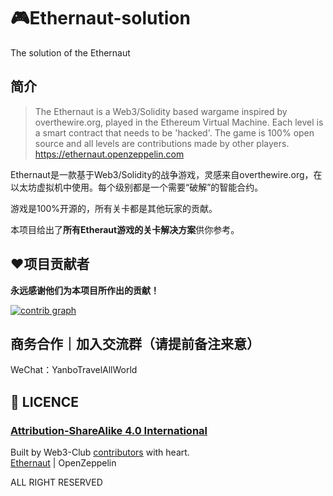 # 🎮Ethernaut-solution
The solution of the Ethernaut 

## 简介
> The Ethernaut is a Web3/Solidity based wargame inspired by overthewire.org, played in the Ethereum Virtual Machine. Each level is a smart contract that needs to be 'hacked'. The game is 100% open source and all levels are contributions made by other players.
> https://ethernaut.openzeppelin.com

Ethernaut是一款基于Web3/Solidity的战争游戏，灵感来自overthewire.org，在以太坊虚拟机中使用。每个级别都是一个需要“破解”的智能合约。

游戏是100%开源的，所有关卡都是其他玩家的贡献。


本项目给出了**所有Etheraut游戏的关卡解决方案**供你参考。

## ❤️项目贡献者

**永远感谢他们为本项目所作出的贡献！**

[![contrib graph](https://contrib.rocks/image?repo=Web3-Club/Ethernaut-solution)](https://github.com/Web3-Club/Ethernaut-solution/graphs/contributors)

## 商务合作｜加入交流群（请提前备注来意）
WeChat：YanboTravelAllWorld

## 📖 LICENCE
### [Attribution-ShareAlike 4.0 International](https://creativecommons.org/licenses/by-sa/4.0/legalcode)
Built by Web3-Club [contributors](https://github.com/Web3-Club/Web3wiki-Website#%E9%A1%B9%E7%9B%AE%E8%B4%A1%E7%8C%AE%E8%80%85) with heart.  
[Ethernaut](https://github.com/OpenZeppelin/ethernaut) | OpenZeppelin 

ALL RIGHT RESERVED  
 


